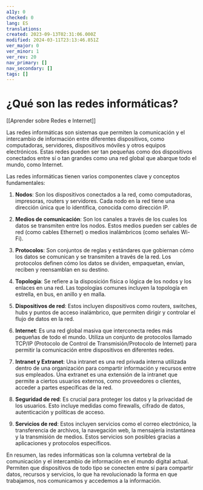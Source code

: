 ```yaml
---
a11y: 0
checked: 0
lang: ES
translations: 
created: 2023-09-13T02:31:06.000Z
modified: 2024-03-11T23:13:46.851Z
ver_major: 0
ver_minor: 1
ver_rev: 20
nav_primary: []
nav_secondary: []
tags: []
---
```

# ¿Qué son las redes informáticas?

[[Aprender sobre Redes e Internet]]

Las redes informáticas son sistemas que permiten la comunicación y el intercambio de información entre diferentes dispositivos, como computadoras, servidores, dispositivos móviles y otros equipos electrónicos. Estas redes pueden ser tan pequeñas como dos dispositivos conectados entre sí o tan grandes como una red global que abarque todo el mundo, como Internet.

Las redes informáticas tienen varios componentes clave y conceptos fundamentales:

1. **Nodos**: Son los dispositivos conectados a la red, como computadoras, impresoras, routers y servidores. Cada nodo en la red tiene una dirección única que lo identifica, conocida como dirección IP.
    
2. **Medios de comunicación**: Son los canales a través de los cuales los datos se transmiten entre los nodos. Estos medios pueden ser cables de red (como cables Ethernet) o medios inalámbricos (como señales Wi-Fi).
    
3. **Protocolos**: Son conjuntos de reglas y estándares que gobiernan cómo los datos se comunican y se transmiten a través de la red. Los protocolos definen cómo los datos se dividen, empaquetan, envían, reciben y reensamblan en su destino.
    
4. **Topología**: Se refiere a la disposición física o lógica de los nodos y los enlaces en una red. Las topologías comunes incluyen la topología en estrella, en bus, en anillo y en malla.
    
5. **Dispositivos de red**: Estos incluyen dispositivos como routers, switches, hubs y puntos de acceso inalámbrico, que permiten dirigir y controlar el flujo de datos en la red.
    
6. **Internet**: Es una red global masiva que interconecta redes más pequeñas de todo el mundo. Utiliza un conjunto de protocolos llamado TCP/IP (Protocolo de Control de Transmisión/Protocolo de Internet) para permitir la comunicación entre dispositivos en diferentes redes.
    
7. **Intranet y Extranet**: Una intranet es una red privada interna utilizada dentro de una organización para compartir información y recursos entre sus empleados. Una extranet es una extensión de la intranet que permite a ciertos usuarios externos, como proveedores o clientes, acceder a partes específicas de la red.
    
8. **Seguridad de red**: Es crucial para proteger los datos y la privacidad de los usuarios. Esto incluye medidas como firewalls, cifrado de datos, autenticación y políticas de acceso.
    
9. **Servicios de red**: Estos incluyen servicios como el correo electrónico, la transferencia de archivos, la navegación web, la mensajería instantánea y la transmisión de medios. Estos servicios son posibles gracias a aplicaciones y protocolos específicos.
    

En resumen, las redes informáticas son la columna vertebral de la comunicación y el intercambio de información en el mundo digital actual. Permiten que dispositivos de todo tipo se conecten entre sí para compartir datos, recursos y servicios, lo que ha revolucionado la forma en que trabajamos, nos comunicamos y accedemos a la información.